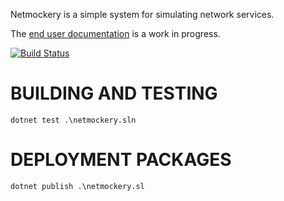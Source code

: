 Netmockery is a simple system for simulating network services.

The [end user documentation](netmockery/documentation.md) is a work in progress.

[![Build Status](https://travis-ci.org/codeape2/netmockery.svg?branch=master)](https://travis-ci.org/codeape2/netmockery)


BUILDING AND TESTING
====================


```
dotnet test .\netmockery.sln
```

DEPLOYMENT PACKAGES
===================

```
dotnet publish .\netmockery.sl
```